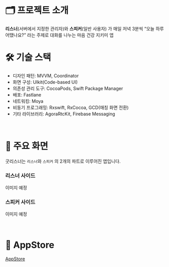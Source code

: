 # 🗂️ 프로젝트 소개
**리스너**(서버에서 지정한 관리자)와 **스피커**(일반 사용자) 가 매일 저녁 3분씩 “오늘 하루 어땠나요?” 라는 주제로 대화를 나누는 마음 건강 지키미 앱 
<br/>

# 🛠️ 기술 스택
- 디자인 패턴: MVVM, Coordinator
- 화면 구성: UIkit(Code-based UI)
- 의존성 관리 도구: CocoaPods, Swift Package Manager
- 배포: Fastlane
- 네트워킹: Moya
- 비동기 프로그래밍: Rxswift, RxCocoa, GCD(매칭 화면 전환)
- 기타 라이브러리: AgoraRtcKit, Firebase Messaging
<br/>

# 📱 주요 화면
굿리스너는 `리스너`와 `스피커` 의 2개의 파트로 이루어진 앱입니다.

### 리스너 사이드
이미지 예정


### 스피커 사이드 
이미지 예정

<br/>

# 🛒 AppStore
[AppStore](https://apps.apple.com/us/app/%EA%B5%BF%EB%A6%AC%EC%8A%A4%EB%84%88/id1641642480)
